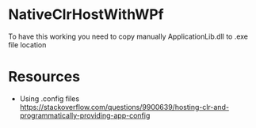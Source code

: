 # NativeClrHostWithWPf

To have this working you need to copy manually ApplicationLib.dll to .exe file location

# Resources
- Using .config files https://stackoverflow.com/questions/9900639/hosting-clr-and-programmatically-providing-app-config
